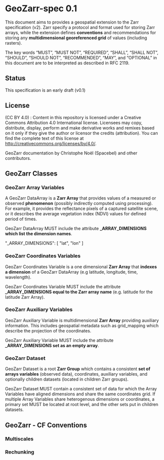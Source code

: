 # GeoZarr-spec 0.1

This document aims to provides a geospatial extension to the Zarr specification (v2). Zarr specify a protocol and format used for storing Zarr arrays, while the extension defines **conventions** and recommendations for storing any **multidimensional georeferenced grid** of values (including rasters). 

The key words “MUST”, “MUST NOT”, “REQUIRED”, “SHALL”, “SHALL NOT”, “SHOULD”, “SHOULD NOT”, “RECOMMENDED”, “MAY”, and “OPTIONAL” in this document are to be interpreted as described in RFC 2119.

## Status

This specification is an early draft (v0.1)

## License

(CC BY 4.0) : Content in this repository is licensed under a Creative Commons Attribution 4.0 International  license. Licensees may copy, distribute, display, perform and make derivative works and remixes based on it only if they give the author or licensor the credits (attribution). You can find the complete text of this license at http://creativecommons.org/licenses/by/4.0/.

GeoZarr documentation by Christophe Noël (Spacebel) and other contributors.

## GeoZarr Classes

### GeoZarr Array Variables

A GeoZarr DataArray is a **Zarr Array** that provides values of a measured or observed **phenomenon** (possibly indirectly computed using processing). For example, it provides the reflectance pixels of a captured satellite scene, or it describes the average vegetation index (NDVI) values for defined period of times.

GeoZarr DataArray MUST include the attribute **\_ARRAY_DIMENSIONS which list the dimension names**.

"_ARRAY_DIMENSIONS": [
        "lat",
        "lon"
    ]
### GeoZarr Coordinates Variables

GeoZarr Coordinates Variable is a one dimensional **Zarr Array** that **indexes a dimension** of a GeoZarr DataArray (e.g latitude, longitude, time, wavelength).

GeoZarr Coordinates Variable MUST include the attribute **\_ARRAY_DIMENSIONS equal to the Zarr array name** (e.g. latitude for the latitude Zarr Array).

### GeoZarr Auxiliary Variables

GeoZarr Auxiliary Variable is multidimensional **Zarr Array** providing auxiliary information. This includes geospatial metadata such as grid_mapping which describe the projection of the coordinates.

GeoZarr Auxiliary Variable MUST include the attribute **\_ARRAY_DIMENSIONS set as an empty array**.

### GeoZarr Dataset

GeoZarr Dataset is a root **Zarr Group** which contains a consistent **set of arrays variables** (observed data), coordinates, auxiliary variables, and optionally children datasets (located in children Zarr groups). 

GeoZarr Dataset MUST contain a consistent set of data for which the Array Variables have aligned dimensions and share the same coordinates grid. If multiple Array
 Variables share heterogenous dimensions or coordinates, a primary set MUST be located at root level, and the other sets put in children datasets.

## GeoZarr - CF Conventions

### Multiscales

### Rechunking

###
